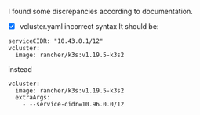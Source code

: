 I found some discrepancies according to documentation.


- [X] vcluster.yaml incorrect syntax
    It should be:
```
serviceCIDR: "10.43.0.1/12"
vcluster:
  image: rancher/k3s:v1.19.5-k3s2 
```

instead

```
vcluster:
  image: rancher/k3s:v1.19.5-k3s2    
  extraArgs:
    - --service-cidr=10.96.0.0/12    
```